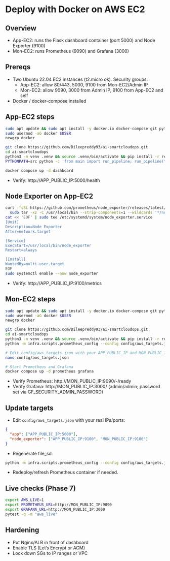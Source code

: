 # Deploy with Docker on AWS EC2

## Overview
- App-EC2: runs the Flask dashboard container (port 5000) and Node Exporter (9100)
- Mon-EC2: runs Prometheus (9090) and Grafana (3000)

## Prereqs
- Two Ubuntu 22.04 EC2 instances (t2.micro ok). Security groups:
  - App-EC2: allow 80/443, 5000, 9100 from Mon-EC2/Admin IP
  - Mon-EC2: allow 9090, 3000 from Admin IP, 9100 from App-EC2 and self
- Docker / docker-compose installed

## App-EC2 steps
```bash
sudo apt update && sudo apt install -y docker.io docker-compose git python3-venv
sudo usermod -aG docker $USER
newgrp docker

git clone https://github.com/Dileepreddy93/ai-smartcloudops.git
cd ai-smartcloudops
python3 -m venv .venv && source .venv/bin/activate && pip install -r requirements.txt
PYTHONPATH=src python -c 'from main import run_pipeline; run_pipeline("data/metrics.json")'

docker compose up -d dashboard
```
- Verify: http://APP_PUBLIC_IP:5000/health

## Node Exporter on App-EC2
```bash
curl -fsSL https://github.com/prometheus/node_exporter/releases/latest/download/node_exporter-*.linux-amd64.tar.gz | \
  sudo tar -xz -C /usr/local/bin --strip-components=1 --wildcards '*/node_exporter'
cat << 'EOF' | sudo tee /etc/systemd/system/node_exporter.service
[Unit]
Description=Node Exporter
After=network.target

[Service]
ExecStart=/usr/local/bin/node_exporter
Restart=always

[Install]
WantedBy=multi-user.target
EOF
sudo systemctl enable --now node_exporter
```
- Verify: http://APP_PUBLIC_IP:9100/metrics

## Mon-EC2 steps
```bash
sudo apt update && sudo apt install -y docker.io docker-compose git python3-venv
sudo usermod -aG docker $USER
newgrp docker

git clone https://github.com/Dileepreddy93/ai-smartcloudops.git
cd ai-smartcloudops
python3 -m venv .venv && source .venv/bin/activate && pip install -r requirements.txt
python -m infra.scripts.prometheus_config --config config/aws_targets.json --out infra/prometheus/file_sd/app-and-node.json

# Edit config/aws_targets.json with your APP_PUBLIC_IP and MON_PUBLIC_IP
nano config/aws_targets.json

# Start Prometheus and Grafana
docker compose up -d prometheus grafana
```
- Verify Prometheus: http://MON_PUBLIC_IP:9090/-/ready
- Verify Grafana: http://MON_PUBLIC_IP:3000/ (admin/admin; password set via GF_SECURITY_ADMIN_PASSWORD)

## Update targets
- Edit `config/aws_targets.json` with your real IPs/ports:
```json
{
  "app": ["APP_PUBLIC_IP:5000"],
  "node_exporter": ["APP_PUBLIC_IP:9100", "MON_PUBLIC_IP:9100"]
}
```
- Regenerate file_sd:
```bash
python -m infra.scripts.prometheus_config --config config/aws_targets.json --out infra/prometheus/file_sd/app-and-node.json
```
- Redeploy/refresh Prometheus container if needed.

## Live checks (Phase 7)
```bash
export AWS_LIVE=1
export PROMETHEUS_URL=http://MON_PUBLIC_IP:9090
export GRAFANA_URL=http://MON_PUBLIC_IP:3000
pytest -q -m "aws_live"
```

## Hardening
- Put Nginx/ALB in front of dashboard
- Enable TLS (Let’s Encrypt or ACM)
- Lock down SGs to IP ranges or VPC
